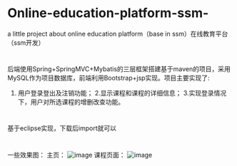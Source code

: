 # Online-education-platform-ssm-
a little project about online education platform（base in ssm）在线教育平台（ssm开发）
#
后端使用Spring+SpringMVC+Mybatis的三层框架搭建基于maven的项目，采用MySQL作为项目数据库，前端利用Bootstrap+jsp实现。项目主要实现了:
1. 用户登录登出及注销功能；
2.显示课程和课程的详细信息；
3.实现登录情况下，用户对所选课程的增删改查功能。
#
基于eclipse实现，下载后import就可以
#
一些效果图：
主页：
![image](https://github.com/senoops/Online-education-platform-ssm-/blob/master/index.png)
课程页面：
![image](https://github.com/senoops/Online-education-platform-ssm-/blob/master/BZB8B(UNKBGOP%2570PHNC)LI.png)
